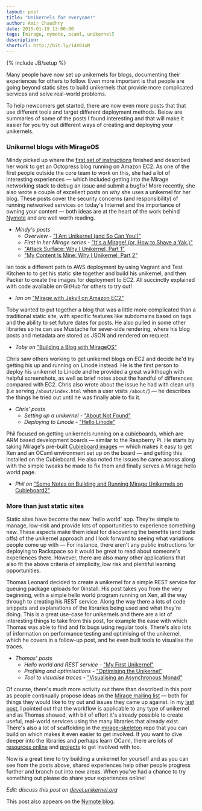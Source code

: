 ```yaml
---
layout: post
title: "Unikernels for everyone!"
author: Amir Chaudhry
date: 2015-01-19 13:00:00
tags: [mirage, nymote, ocaml, unikernel]
description:
shorturl: http://bit.ly/14X01uM
---
```

{% include JB/setup %}

Many people have now set up unikernels for blogs, documenting their
experiences for others to follow.  Even more important is that people are
going beyond static sites to build unikernels that provide more complicated
services and solve real-world problems.

To help newcomers get started, there are now even more posts that that use
different tools and target different deployment methods.  Below are summaries
of some of the posts I found interesting and that will make it easier for you
try out different ways of creating and deploying your unikernels.

### Unikernel blogs with MirageOS ###

Mindy picked up where the [first set of instructions][jekyll-unikernel]
finished and described her work to get an Octopress blog running on Amazon EC2.
As one of the first people outside the core team to work on this, she had a
lot of interesting experiences — which included getting into the Mirage
networking stack to debug an issue and submit a bugfix!  More recently, she
also wrote a couple of excellent posts on *why* she uses a unikernel for her
blog.  These posts cover the security concerns (and responsibility) of running
networked services on today's Internet and the importance of owning your
content — both ideas are at the heart of the work behind [Nymote][] and are
well worth reading.

- *Mindy's posts*
  - *Overview* - ["I Am Unikernel (and So Can You!)"][mindy-overview]
  - *First in her Mirage series* - ["It's a Mirage! (or, How to Shave a Yak.)"][mindy-first]
  - ["Attack Surface: Why I Unikernel, Part 1"][mindy-uk1]
  - ["My Content Is Mine: Why I Unikernel, Part 2"][mindy-uk2]

Ian took a different path to AWS deployment by using Vagrant and Test Kitchen
to to get his static site together and build his unikernel, and then Packer to
create the images for deployment to EC2.  All succinctly explained with code
available on GitHub for others to try out!

- *Ian on* ["Mirage with Jekyll on Amazon EC2"][mir-jekyll]

Toby wanted to put together a blog that was a little more complicated than a
traditional static site, with specific features like subdomains based on tags
and the ability to set future dates for posts. He also pulled in some other
libraries so he can use Mustache for sever-side rendering, where his blog
posts and metadata are stored as JSON and rendered on request.

- *Toby on* ["Building a Blog with MirageOS"][toby-blog]

Chris saw others working to get unikernel blogs on EC2 and decide he'd try
getting his up and running on Linode instead.  He is the first person to
deploy his unikernel to Linode and he provided a great walkthough with helpful
screenshots, as well as brief notes about the handful of differences compared
with EC2.  Chris also wrote about the issue he had with clean urls (i.e
serving `/about/index.html` when a user visits `/about/`) — he describes the
things he tried out until he was finally able to fix it.  

- *Chris' posts*
  - *Setting up a unikernel* - ["About Not Found"][chris-unikernel]
  - *Deploying to Linode* - ["Hello Linode"][chris-linode]

Phil focused on getting unikernels running on a cubieboards, which are ARM
based development boards — similar to the Raspberry Pi. He starts by taking
Mirage's pre-built [Cubieboard images][arm-tarball] — which makes it easy to
get Xen and an OCaml environment set up on the board — and getting this
installed on the Cubieboard.  He also noted the issues he came across along
with the simple tweaks he made to fix them and finally serves a Mirage hello
world page.

- *Phil on* ["Some Notes on Building and Running Mirage Unikernels on Cubieboard2"][phil]


### More than just static sites ###

Static sites have become the new 'hello world' app. They're simple to manage,
low-risk and provide lots of opportunities to experience something new.  These
aspects make them ideal for discovering the benefits (and trade offs) of the
unikernel approach and I look forward to seeing what variations people come up
with — For instance, there aren't any public instructions for deploying to
Rackspace so it would be great to read about someone's experiences there.
However, there are also many other applications that also fit the above
criteria of simplicity, low risk and plentiful learning opportunities. 

Thomas Leonard decided to create a unikernel for a simple REST service for
queuing package uploads for 0install.  His post takes you from the very
beginning, with a simple hello world program running on Xen, all the way
through to creating his REST service. Along the way there a lots of code
snippets and explanations of the libraries being used and what they're doing.
This is a great use-case for unikernels and there are a lot of interesting
things to take from this post, for example the ease with which Thomas was able
to find and fix bugs using regular tools. There's also lots of information on
performance testing and optimising of the unikernel, which he covers in a
follow-up post, and he even built tools to visualise the traces. 

- *Thomas' posts*
  - *Hello world and REST service* - ["My First Unikernel"][tom-unikernel]
  - *Profiling and optimisations* - ["Optimising the Unikernel"][tom-optimise]
  - *Tool to visualise traces* - ["Visualising an Asynchronous Monad"][tom-profile]

Of course, there's much more activity out there than described in this post as
people continually propose ideas on the [Mirage mailing list][mir-mail] — both
for things they would like to try out and issues they came up against. In my
[last post][nym-jekyll], I pointed out that the workflow is applicable to any
type of unikernel and as Thomas showed, with bit of effort it's already
possible to create useful, real-world services using the many libraries that
already exist. There's also a lot of scaffolding in the [mirage-skeleton][]
repo that you can build on which makes it even easier to get involved.  If you
want to dive deeper into the libraries and perhaps learn OCaml, there are lots
of [resources online][ocamlorg] and [projects][] to get involved with too.

Now is a great time to try building a unikernel for yourself and as you can
see from the posts above, shared experiences help other people progress
further and branch out into new areas. When you've had a chance to try
something out please do share your experiences online! 

*Edit: discuss this post on [devel.unikernel.org][discuss]*

[discuss]: http://devel.unikernel.org/t/unikernels-for-everyone/28/1

<p class="footnote">This post also appears on the <a href="http://nymote.org/blog/2015/unikernels-for-everyone/">Nymote blog</a>.</p>

<!-- ===== LINKS ===== -->

[jekyll-unikernel]: http://amirchaudhry.com/from-jekyll-to-unikernel-in-fifty-lines/
[nymote]: http://nymote.org/
[mindy-overview]: http://www.somerandomidiot.com/blog/2014/08/19/i-am-unikernel/
[mindy-first]: http://www.somerandomidiot.com/blog/2014/03/14/its-a-mirage/
[mindy-uk1]: http://www.somerandomidiot.com/blog/2014/08/11/attack-surface-area/
[mindy-uk2]: http://www.somerandomidiot.com/blog/2014/08/14/my-content-is-mine/

[mir-jekyll]: https://github.com/iw/mirage-jekyll

[toby-blog]: http://ocaml.is-awesome.net/2014/11/building-a-blog-with-mirage-os

[chris-unikernel]: http://christopherbothwell.com/ocaml/mirage/2014/12/03/about-not-found.html
[chris-linode]: http://christopherbothwell.com/ocaml/mirage/linode/2014/12/08/hello-linode.html

[arm-tarball]: http://blobs.openmirage.org
[phil]: http://philtomson.github.io/blog/2014/09/10/some-notes-on-building-and-running-mirage-unikernels-on-cubieboard2/

[tom-unikernel]: http://roscidus.com/blog/blog/2014/07/28/my-first-unikernel/ 
[tom-optimise]: http://roscidus.com/blog/blog/2014/08/15/optimising-the-unikernel/
[tom-profile]: http://roscidus.com/blog/blog/2014/10/27/visualising-an-asynchronous-monad

[mir-mail]: http://lists.xenproject.org/cgi-bin/mailman/listinfo/mirageos-devel
[nym-jekyll]: http://nymote.org/blog/2014/from-jekyll-site-to-unikernel/
[mirage-skeleton]: https://github.com/mirage/mirage-skeleton
[ocamlorg]: http://ocaml.org/learn/books.html
[projects]: https://github.com/mirage/mirage-www/wiki/Pioneer-Projects
